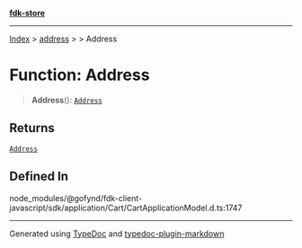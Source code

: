 [**fdk-store**](../../../README.md)
***

[Index](../../../API.md) > [address](../../README.md) > [<internal>](../README.md) > Address

# Function: Address

> **Address**(): [`Address`](../type-aliases/type-alias.Address.md)

## Returns

[`Address`](../type-aliases/type-alias.Address.md)

## Defined In

node\_modules/@gofynd/fdk-client-javascript/sdk/application/Cart/CartApplicationModel.d.ts:1747

***
Generated using [TypeDoc](https://typedoc.org/) and [typedoc-plugin-markdown](https://www.npmjs.com/package/typedoc-plugin-markdown)
